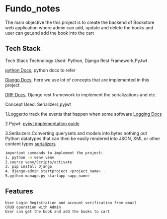 # Fundo_notes

The main objective the this project is to create the backend of Bookstore web application where admin can add, update and delete the books and user can get,and add the book into the cart

## Tech Stack
Tech Stack
Technology Used: Python, Django Rest Framework,PyJwt

[python Docs](https://docs.python.org/), python docs to refer


[Django Docs](https://docs.djangoproject.com/), here we use lot of concepts that are implemented in this project

[DRF Docs](https://www.django-rest-framework.org/), Django rest framework to implement the serializations and etc.

Concept Used: Serializers,pyjwt

1.Logger:to track the events that happen when some software 
[Logging Docs](https://docs.python.org/3/howto/logging.html)


2.Pyjwt:
[pyjwt implementation guide](https://pyjwt.readthedocs.io/en/latest/usage.html)

3.Serilaizers:Converting querysets and models into bytes nothing put Python datatypes that can then be easily rendered into JSON, XML or other content types
[serializers](https://www.django-rest-framework.org/api-guide/serializers/#serializers)


```bash
important commands to implement the project:
1. python -m venv venv
2.source venv/Scripts/activate
3. pip install Django
4. django-admin startproject <project_name> .
5.python manage.py startapp <app_name>
```

## Features

```
User Login Registration and account verification from email
CRUD operation with Admin
User can get the book and add the books to cart 
```
